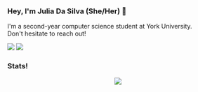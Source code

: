 <h3>Hey, I'm Julia Da Silva (She/Her) 👋</h3>

<p>
  I'm a second-year computer science student at York University. <br>
  Don't hesitate to reach out!
</p>

<p>
  <a href="https://www.linkedin.com/in/juliapereiradasilva/?originalSubdomain=ca" style="text-decoration: none;">
    <img src="https://img.shields.io/badge/-LinkedIn-%230077B5?style=flat&logo=linkedin&logoColor=white">
  </a>
  <a href="https://juliadasilva.me/" style="text-decoration: none;">
    <img src="https://img.shields.io/badge/-Personal Website-%231DA1F2?style=flat&logo=firefox&logoColor=white">
  </a>
</p>

<h3>Stats!</h3>

<p align="center">
  <img src="https://github-readme-stats.vercel.app/api?username=JuliaDaSilva&show_icons=true&theme=tokyonight">
</p>
